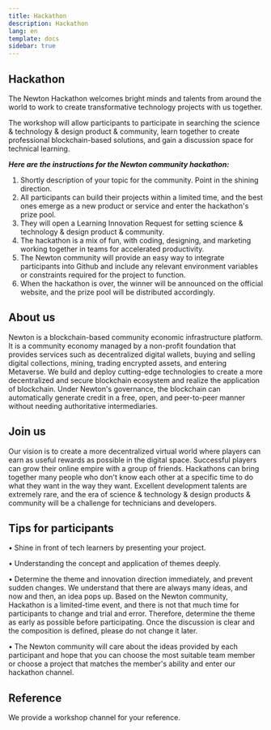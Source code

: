 ```yaml
---
title: Hackathon
description: Hackathon
lang: en
template: docs
sidebar: true
---
```


## Hackathon

The Newton Hackathon welcomes bright minds and talents from around the world to work to create transformative technology projects with us together.

The workshop will allow participants to participate in searching the science & technology & design product & community, learn together to create professional blockchain-based solutions, and gain a discussion space for technical learning.

***Here are the instructions for the Newton community hackathon:***
1.	Shortly description of your topic for the community. Point in the shining direction.
2.	All participants can build their projects within a limited time, and the best ones emerge as a new product or service and enter the hackathon's prize pool.
3.	They will open a Learning Innovation Request for setting science & technology & design product & community.
4.	The hackathon is a mix of fun, with coding, designing, and marketing working together in teams for accelerated productivity.
5.	The Newton community will provide an easy way to integrate participants into Github and include any relevant environment variables or constraints required for the project to function.
6.	When the hackathon is over, the winner will be announced on the official website, and the prize pool will be distributed accordingly.

## About us
Newton is a blockchain-based community economic infrastructure platform.  It is a community economy managed by a non-profit foundation that provides services such as decentralized digital wallets, buying and selling digital collections, mining, trading encrypted assets, and entering Metaverse. We build and deploy cutting-edge technologies to create a more decentralized and secure blockchain ecosystem and realize the application of blockchain.  Under Newton's governance, the blockchain can automatically generate credit in a free, open, and peer-to-peer manner without needing authoritative intermediaries.

## Join us
Our vision is to create a more decentralized virtual world where players can earn as useful rewards as possible in the digital space.  Successful players can grow their online empire with a group of friends.  Hackathons can bring together many people who don't know each other at a specific time to do what they want in the way they want. Excellent development talents are extremely rare, and the era of science & technology & design products & community will be a challenge for technicians and developers.


## Tips for participants
•	Shine in front of tech learners by presenting your project. 

•	Understanding the concept and application of themes deeply.

•	Determine the theme and innovation direction immediately, and prevent sudden changes.
We understand that there are always many ideas, and now and then, an idea pops up.  Based on the Newton community, Hackathon is a limited-time event, and there is not that much time for participants to change and trial and error.  Therefore, determine the theme as early as possible before participating. Once the discussion is clear and the composition is defined, please do not change it later.

•	The Newton community will care about the ideas provided by each participant and hope that you can choose the most suitable team member or choose a project that matches the member's ability and enter our hackathon channel.


## Reference
We provide a workshop channel for your reference.


